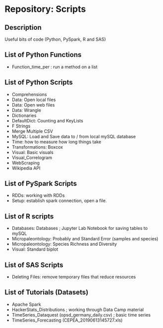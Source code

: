 # Repository: Scripts

## Description

Useful bits of code (Python, PySpark, R and SAS)

## List of Python **Functions**
* Function_time_per : run a method on a list

## List of **Python** Scripts
* Comprehensions
* Data: Open local files
* Data: Open web files
* Data: Wrangle
* Dictionaries
* DefaultDict: Counting and KeyLists
* F Strings
* Merge Multiple CSV
* MySQL: Load and Save data to / from local mySQL database
* Time: how to measure how long things take
* Transformations: Boxcox
* Visual: Basic visuals
* Visual_Correlogram
* WebScraping
* Wikipedia API

## List of **PySpark** Scripts
* RDDs: working with RDDs
* Setup: establish spark connection, open a file.

## List of **R** scripts
* Databases: Databases ; Jupyter Lab Notebook for saving tables to mySQL
* Micropaleontology: Probably and Standard Error (samples and species)
* Micropaleontology: Species Richness and Diversity
* Visual: Standard biplot

## List of **SAS** Scripts
* Deleting Files: remove temporary files that reduce resources

## List of Tutorials (Datasets)
* Apache Spark
* HackerStats_Distributions ; working through Data Camp material
* TimeSeries_Dataquest (opsd_germany_daily.csv) ; basic time series
* TimeSeries_Forecasting (CEPEA_20190613145727.xls)
